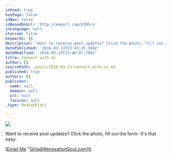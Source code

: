 ```yaml
---
inFeed: true
hasPage: false
inNav: false
isBasedOnUrl: 'http://eepurl.com/bT0hcn'
inLanguage: null
starred: false
keywords: []
description: "Want to receive post updates? Click the photo, fill out the form- it's that easy.\_"
datePublished: '2016-03-13T23:43:25.369Z'
dateModified: '2016-03-13T23:40:07.708Z'
title: Connect with Us
author: []
sourcePath: _posts/2016-03-13-connect-with-us.md
published: true
authors: []
publisher:
  name: null
  domain: null
  url: null
  favicon: null
_type: MediaObject

---
```

![](https://s3-us-west-2.amazonaws.com/the-grid-img/p/f62a1cf45d13da2f86676915cf3e29f03cfb93bd.jpg)

Want to receive post updates? Click the photo, fill out the form- it's that easy. 

[[Email Me][1] "Gina@RenovationSoul.com][0]

[0]: href
[1]: mailto:gina@renovationsoul.com